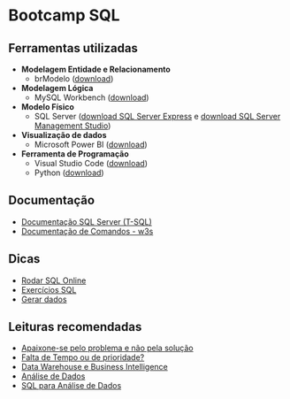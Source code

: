 # Bootcamp SQL

## Ferramentas utilizadas
- **Modelagem Entidade e Relacionamento**
  - brModelo ([download](https://sourceforge.net/projects/brmodelo/))
- **Modelagem Lógica**
  - MySQL Workbench ([download](https://www.mysql.com/products/workbench/))
- **Modelo Físico**
  - SQL Server ([download SQL Server Express](https://www.microsoft.com/pt-br/download/details.aspx?id=101064) e [download SQL Server Management Studio](https://docs.microsoft.com/pt-br/sql/ssms/download-sql-server-management-studio-ssms?view=sql-server-ver16))
- **Visualização de dados**
  - Microsoft Power BI ([download](https://powerbi.microsoft.com/pt-br/downloads/))
- **Ferramenta de Programação**
  - Visual Studio Code ([download](https://code.visualstudio.com/Download))
  - Python ([download](https://www.python.org/downloads/))

## Documentação
- [Documentação SQL Server (T-SQL)](https://docs.microsoft.com/pt-br/sql/t-sql/queries/select-transact-sql?view=sql-server-ver16)
- [Documentação de Comandos - w3s](https://www.w3schools.com/sql/default.asp)

## Dicas
- [Rodar SQL Online](https://sqliteonline.com/)
- [Exercícios SQL](https://www.w3schools.com/sql/exercise.asp)
- [Gerar dados](https://generatedata.com/generator)

## Leituras recomendadas
- [Apaixone-se pelo problema e não pela solução](https://medium.com/blog-do-zouza/apaixone-se-pelo-problema-e-n%C3%A3o-pela-solu%C3%A7%C3%A3o-6e5b13c89518)
- [Falta de Tempo ou de prioridade?](https://medium.com/blog-do-zouza/lack-of-time-or-priority-af938855e443)
- [Data Warehouse e Business Intelligence](https://medium.com/@aasouzaconsult/aprofundando-em-data-warehouse-65ed2bca9a33)
- [Análise de Dados](https://medium.com/@aasouzaconsult/an%C3%A1lise-de-dados-91a93b0c1312)
- [SQL para Análise de Dados](https://medium.com/@aasouzaconsult/sql-para-an%C3%A1lise-de-dados-2183f746f2e1)
